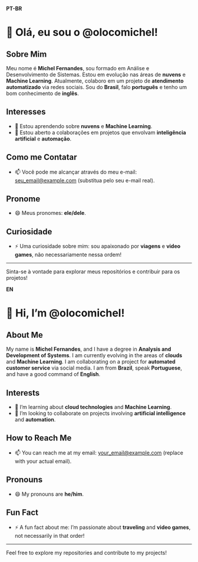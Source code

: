 **PT-BR**

# 👋 Olá, eu sou o @olocomichel!

## Sobre Mim
Meu nome é **Michel Fernandes**, sou formado em Análise e Desenvolvimento de Sistemas. Estou em evolução nas áreas de **nuvens** e **Machine Learning**. Atualmente, colaboro em um projeto de **atendimento automatizado** via redes sociais. Sou do **Brasil**, falo **português** e tenho um bom conhecimento de **inglês**.

## Interesses
- 🌱 Estou aprendendo sobre **nuvens** e **Machine Learning**.
- 💞️ Estou aberto a colaborações em projetos que envolvam **inteligência artificial** e **automação**.

## Como me Contatar
- 📫 Você pode me alcançar através do meu e-mail: [seu_email@example.com](mailto:seu_email@example.com) (substitua pelo seu e-mail real).

## Pronome
- 😄 Meus pronomes: **ele/dele**.

## Curiosidade
- ⚡ Uma curiosidade sobre mim: sou apaixonado por **viagens** e **video games**, não necessariamente nessa ordem!

---

Sinta-se à vontade para explorar meus repositórios e contribuir para os projetos!

**EN**

# 👋 Hi, I’m @olocomichel!

## About Me
My name is **Michel Fernandes**, and I have a degree in **Analysis and Development of Systems**. I am currently evolving in the areas of **clouds** and **Machine Learning**. I am collaborating on a project for **automated customer service** via social media. I am from **Brazil**, speak **Portuguese**, and have a good command of **English**.

## Interests
- 🌱 I’m learning about **cloud technologies** and **Machine Learning**.
- 💞️ I’m looking to collaborate on projects involving **artificial intelligence** and **automation**.

## How to Reach Me
- 📫 You can reach me at my email: [your_email@example.com](mailto:your_email@example.com) (replace with your actual email).

## Pronouns
- 😄 My pronouns are **he/him**.

## Fun Fact
- ⚡ A fun fact about me: I’m passionate about **traveling** and **video games**, not necessarily in that order!

---

Feel free to explore my repositories and contribute to my projects!
